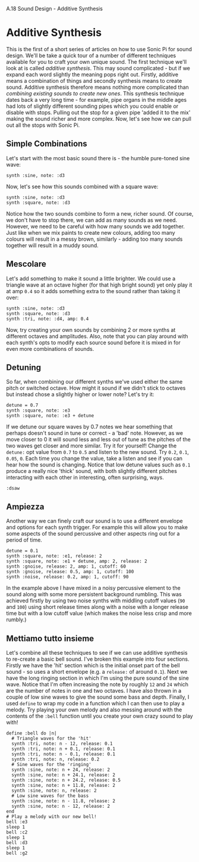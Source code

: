 A.18 Sound Design - Additive Synthesis

# Additive Synthesis

This is the first of a short series of articles on how to use Sonic Pi for sound design. We'll be take a quick tour of a number of different techniques available for you to craft your own unique sound. The first technique we'll look at is called *additive synthesis*. This may sound complicated - but if we expand each word slightly the meaning pops right out. Firstly, additive means a combination of things and secondly synthesis means to create sound. Additive synthesis therefore means nothing more complicated than *combining existing sounds to create new ones*. This synthesis technique dates back a very long time - for example, pipe organs in the middle ages had lots of slightly different sounding pipes which you could enable or disable with stops. Pulling out the stop for a given pipe 'added it to the mix' making the sound richer and more complex. Now, let's see how we can pull out all the stops with Sonic Pi.


## Simple Combinations

Let's start with the most basic sound there is - the humble pure-toned sine wave:

```
synth :sine, note: :d3
```

Now, let's see how this sounds combined with a square wave:

```
synth :sine, note: :d3
synth :square, note: :d3
```

Notice how the two sounds combine to form a new, richer sound. Of course, we don't have to stop there, we can add as many sounds as we need. However, we need to be careful with how many sounds we add together. Just like when we mix paints to create new colours, adding too many colours will result in a messy brown, similarly - adding too many sounds together will result in a muddy sound.


## Mescolare

Let's add something to make it sound a little brighter. We could use a triangle wave at an octave higher (for that high bright sound) yet only play it at amp `0.4` so it adds something extra to the sound rather than taking it over:

```
synth :sine, note: :d3
synth :square, note: :d3
synth :tri, note: :d4, amp: 0.4
```

Now, try creating your own sounds by combining 2 or more synths at different octaves and amplitudes. Also, note that you can play around with each synth's opts to modify each source sound before it is mixed in for even more combinations of sounds.


## Detuning

So far, when combining our different synths we've used either the same pitch or switched octave. How might it sound if we didn't stick to octaves but instead chose a slightly higher or lower note? Let's try it:

```
detune = 0.7
synth :square, note: :e3
synth :square, note: :e3 + detune
```

If we detune our square waves by 0.7 notes we hear something that perhaps doesn't sound in tune or correct - a 'bad' note. However, as we move closer to 0 it will sound less and less out of tune as the pitches of the two waves get closer and more similar. Try it for yourself! Change the `detune:` opt value from `0.7` to `0.5` and listen to the new sound. Try `0.2`, `0.1`, `0.05`, `0`. Each time you change the value, take a listen and see if you can hear how the sound is changing. Notice that low detune values such as `0.1` produce a really nice 'thick' sound, with both slightly different pitches interacting with each other in interesting, often surprising, ways.

`:dsaw`


## Ampiezza

Another way we can finely craft our sound is to use a different envelope and options for each synth trigger. For example this will allow you to make some aspects of the sound percussive and other aspects ring out for a period of time.

```
detune = 0.1
synth :square, note: :e1, release: 2
synth :square, note: :e1 + detune, amp: 2, release: 2
synth :gnoise, release: 2, amp: 1, cutoff: 60
synth :gnoise, release: 0.5, amp: 1, cutoff: 100
synth :noise, release: 0.2, amp: 1, cutoff: 90
```

In the example above I have mixed in a noisy percussive element to the sound along with some more persistent background rumbling. This was achieved firstly by using two noise synths with middling cutoff values (`90` and `100`) using short release times along with a noise with a longer release time but with a low cutoff value (which makes the noise less crisp and more rumbly.)

## Mettiamo tutto insieme

Let's combine all these techniques to see if we can use additive synthesis to re-create a basic bell sound. I've broken this example into four sections. Firstly we have the 'hit' section which is the initial onset part of the bell sound - so uses a short envelope (e.g. a `release:` of around `0.1`). Next we have the long ringing section in which I'm using the pure sound of the sine wave. Notice that I'm often increasing the note by roughly `12` and `24` which are the number of notes in one and two octaves. I have also thrown in a couple of low sine waves to give the sound some bass and depth. Finally, I used `define` to wrap my code in a function which I can then use to play a melody. Try playing your own melody and also messing around with the contents of the `:bell` function until you create your own crazy sound to play with!

```
define :bell do |n|
  # Triangle waves for the 'hit'
  synth :tri, note: n - 12, release: 0.1
  synth :tri, note: n + 0.1, release: 0.1
  synth :tri, note: n - 0.1, release: 0.1
  synth :tri, note: n, release: 0.2
  # Sine waves for the 'ringing'
  synth :sine, note: n + 24, release: 2
  synth :sine, note: n + 24.1, release: 2
  synth :sine, note: n + 24.2, release: 0.5
  synth :sine, note: n + 11.8, release: 2
  synth :sine, note: n, release: 2
  # Low sine waves for the bass
  synth :sine, note: n - 11.8, release: 2
  synth :sine, note: n - 12, release: 2
end
# Play a melody with our new bell!
bell :e3
sleep 1
bell :c2
sleep 1
bell :d3
sleep 1
bell :g2
```
